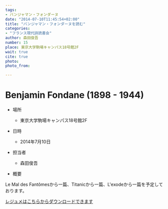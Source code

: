 ```yaml
---
tags:
- バンジャマン・フォンダーヌ
date: "2014-07-10T11:45:54+02:00"
title: "バンジャマン・フォンダーヌを読む"
categories:
- "フランス現代詩読書会"
author: 森田俊吾
number: 15
place: 東京大学駒場キャンパス18号館2F
wait: true
cite: true
photo:
photo_from:

---
```


# Benjamin Fondane (1898 - 1944)


<!--more-->

* 場所

	- 東京大学駒場キャンパス18号館2F

* 日時

	- 2014年7月10日

* 担当者

	- 森田俊吾

* 概要

Le Mal des Fantômesから一篇、Titanicから一篇、L'exodeから一篇を予定しております。

[レジュメはこちらからダウンロードできます](./../img/pdf/fondane_resume.pdf)
